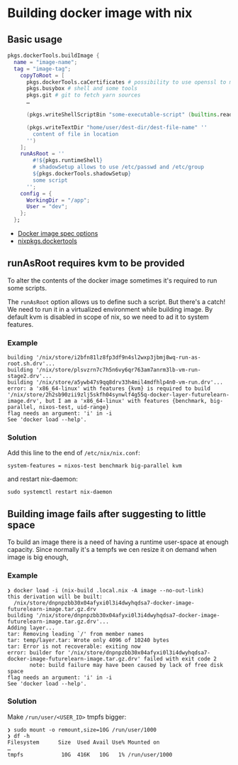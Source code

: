 # Building docker image with nix

## Basic usage

```nix
pkgs.dockerTools.buildImage {
  name = "image-name";
  tag = "image-tag";
    copyToRoot = [
      pkgs.dockerTools.caCertificates # possibility to use openssl to make SSL requests
      pkgs.busybox # shell and some tools
      pkgs.git # git to fetch yarn sources
      …

      (pkgs.writeShellScriptBin "some-executable-script" (builtins.readFile ./script-source))

      (pkgs.writeTextDir "home/user/dest-dir/dest-file-name" ''
        content of file in location
      '')
    ];
    runAsRoot = ''
        #!${pkgs.runtimeShell}
        # shadowSetup allows to use /etc/passwd and /etc/group
        ${pkgs.dockerTools.shadowSetup}
        some script
      '';
    config = {
      WorkingDir = "/app";
      User = "dev";
    };
  };
```

* [Docker image spec options](https://github.com/moby/moby/blob/master/image/spec/v1.2.md#image-json-field-descriptions)
* [nixpkgs.dockertools](http://ryantm.github.io/nixpkgs/builders/images/dockertools/)

## runAsRoot requires kvm to be provided

To alter the contents of the docker image sometimes it's required to run some scripts.

The `runAsRoot` option allows us to define such a script. But there's a catch! We need to run it in a virtualized environment while building image. By default kvm is disabled in scope of nix, so we need to ad it to system features.

### Example

```
building '/nix/store/i2bfn81lz8fp3df9n4sl2wxp3jbmj8wq-run-as-root.sh.drv'...
building '/nix/store/plsvzrn7c7h5n6vy6qr763am7anrm3lb-vm-run-stage2.drv'...
building '/nix/store/a5ywb47s9qq8drv33h4mil4mdfhlp4n0-vm-run.drv'...
error: a 'x86_64-linux' with features {kvm} is required to build '/nix/store/2h2sb90zii9zlj5skfh04synwlf4g55q-docker-layer-futurelearn-image.drv', but I am a 'x86_64-linux' with features {benchmark, big-parallel, nixos-test, uid-range}
flag needs an argument: 'i' in -i
See 'docker load --help'.
```

### Solution

Add this line to the end of `/etc/nix/nix.conf`:

```
system-features = nixos-test benchmark big-parallel kvm
```

and restart nix-daemon:

```
sudo systemctl restart nix-daemon
```

## Building image fails after suggesting to little space

To build an image there is a need of having a runtime user-space at enough capacity.
Since normally it's a tempfs we cen resize it on demand when image is big enough,

### Example

```
❯ docker load -i (nix-build .local.nix -A image --no-out-link)
this derivation will be built:
  /nix/store/dnpnpzbb30x04afyxi0l3i4dwyhqdsa7-docker-image-futurelearn-image.tar.gz.drv
building '/nix/store/dnpnpzbb30x04afyxi0l3i4dwyhqdsa7-docker-image-futurelearn-image.tar.gz.drv'...
Adding layer...
tar: Removing leading `/' from member names
tar: temp/layer.tar: Wrote only 4096 of 10240 bytes
tar: Error is not recoverable: exiting now
error: builder for '/nix/store/dnpnpzbb30x04afyxi0l3i4dwyhqdsa7-docker-image-futurelearn-image.tar.gz.drv' failed with exit code 2
       note: build failure may have been caused by lack of free disk space
flag needs an argument: 'i' in -i
See 'docker load --help'.
```

### Solution

Make `/run/user/<USER_ID>` tmpfs bigger:

```
❯ sudo mount -o remount,size=10G /run/user/1000
❯ df -h
Filesystem      Size  Used Avail Use% Mounted on
…
tmpfs            10G  416K   10G   1% /run/user/1000
```
